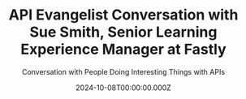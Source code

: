 ---
title: >-
  API Evangelist Conversation with Sue Smith, Senior Learning Experience Manager
  at Fastly
description: >-
  Sue Smith, Senior Learning Experience Manager at Fastly came by to chat with
  me about the state of education in the tech sector. Sue has a genuine passion
  for education and can take just about any area of the tech landscape, dive-in,
  and begin helping onboard others to some very complex topics. Sue and I share
  a concern about the amount of investment enterprises and startups make across
  their operations and teams, and question that we all have enough discipline to
  consider ourselves engineers. This episode went five minutes beyond the normal
  cut-off, because I just wasn't paying attention and just enjoying talking with
  Sue.
date: 2024-10-08T00:00:00.000Z
guestName: Sue Smith
guestRole: Senior Learning Experience Manager
guestCompany: Fastly
guestIndustry: CDN
guestImage: /assets/img/people/sue-smith-headshot.jpeg
bio: >-
  Hiya I've been working in developer education since 2007, before that I worked
  in public sector arts venue management for several years and did a load of
  temp jobs in various other industries. I specialise in developer learning and
  enablement on community software products, most recently Glitch. Highlights
  include designing education strategy at Postman and building out the
  platform’s initial training and certification program, and co-founding a
  non-profit that partnered with the Mozilla Foundation on a series of open
  education events. I'm currently Senior Learning Experience Manager at Fastly,
  focused on building cross-functional learning strategy and empowering people
  to build the web!
obfuscated: false
summary: Providing the education any platform will need.
subtitle: Conversation with People Doing Interesting Things with APIs
audio_file: >-
  https://kinlane-productions2.s3.amazonaws.com/api-evangelist-conversations/api-evangelist-conversations-sue-smith-experience-fastly.wav
audio_length: 110058974
youtubeId: y145tNGjISg
sound_cloud: >-
  https://soundcloud.com/kinlane/api-evangelist-conversation-with-sue-smith-senior-learning-experience-manager-at-fastly
duration: '0:20:48'
publish_date: '2024-10-08 15:00:00'
url: >-
  https://conversations.apievangelist.com/sessions/2024-10-08-sue-smith-fastly.html
tags:
  - CDN
  - Edge
  - Content
partnerImage: >-
  https://kinlane-productions2.s3.amazonaws.com/api-evangelist-partners/tyk-banner-728.png
partnerUrl: https://bit.ly/47QycFN
partnerTitle: The universal API management tool for REST, GraphQL, gRPC and Async APIs
conversation:
  - question: Who are you?
    answer: Hi, I'm Sue Smith.
  - question: What is your role?
    answer: >-
      Um, that's a good question. And my description of it changes frequently.
      Um, how I'm going to describe it now is that I make learning experiences
      to help people build with technology. Usually developer technology and
      usually for the web.
  - question: What is education in technology?
    answer: >-
      I've enjoyed the heavy sigh when you said DevRel there. I felt that. Do
      you know what? It's always been the kind of poor relation in the, I'm
      going to say the age of DevRel. Um, education was kind of included in
      whatever DevRel was, which varied wildly between companies, didn't it? But
      it was always a kind of neglected piece of it. Um, I believe that that's
      changing because What DevRel was is radically changing for lots of
      different reasons. I think partly because startups are changing, because
      the way that funding works is changing. Um, I don't think we have the kind
      of luxury that we had to not be able to demonstrate impact. Effectively
      through that kind of work, um, I think that we probably focus too much on
      things like awareness and not enough on enablement. And for me it was
      interesting over the years to see that people in more customer facing
      functions, people who are maybe in the sales cycle, started to invest more
      in education. Then we did in developer community settings like DevRel. So
      there was some understanding that it was a necessary piece of the puzzle
      to enable people around a technology product. Um, what that looks like in
      the future, I'm not sure, but I do believe that education is one of the
      pieces of what we used to call developer relations that will survive.
  - question: Do we properly teach the technology fundamentals?
    answer: >-
      You know, the fun piece is interesting, because I think one of the reasons
      that education wasn't invested in heavily was that it's not cool. It's not
      like shiny and interesting. But in terms of the fundamentals, I don't know
      what those are anymore. I don't know what the fundamentals are going to be
      for an AI assisted coding. reality. I don't know what people are going to
      need to know. And it's always been difficult when you, you know, when you
      teach people about technology, it's really difficult to keep track of
      changes in the industry and ecosystem and to be confident that you're
      teaching people valuable skills that they're going to go on to use because
      it changes so rapidly. But right now it's, it's changing so fundamentally
      that I don't know what people are going to need to learn and I don't know
      what they're going to be able to just outsource to some tool.
  - question: What do people need to learn to be successful?
    answer: >-
      Do you know what, in some ways it is changing fast, but I also think that
      the AI situation is kind of forcing us to better articulate those things.
      You know, a few months ago when a lot of these AI assisted coding tools
      just suddenly exploded and there was this panic that we're, we're going to
      make software engineers obsolete and to me that was a reflection of the
      fact that we don't have a compelling, robust definition of what a software
      engineer does, of what the skill set is. And there seems to be this, in my
      view, misunderstanding that it's writing code You know that it's writing
      syntax, but it's not that's that's the detail Um, and I thought would be
      really interesting to me was would be for us to come up with a real
      Definition of what a software engineer does, you know If you let's say if
      you look at a more experienced engineer and you were to articulate what
      kind of value they bring to an organization You know writing the correct
      syntax wouldn't make the list would it? It's that's not the skill set It's
      a more abstract set of skills You That they're able to deploy in different
      settings, different languages, different frameworks, different problems.
      Um, probably the more API relevant piece of that is, I think, a huge part
      of software engineering now is managing complexity because we build
      software in such a modular way, where we're plugging all these little Lego
      block components in, and that makes the managing of all that complexity is
      a really huge challenging part of the job, and I have a suspicion that it
      might be one of the parts that is least automatable, I feel like that's
      one of the pieces we're going to need a human for because it's kind of
      complex and nuanced and it depends on like an understanding of the
      context, business context, technical context, all the rest of it. In fact,
      that's a point where I would like to ask you a question. You mentioned
      online, I think it was probably on LinkedIn, something about AI and that
      perhaps necessitating I return to the notion of the semantic API. Am I
      remembering that right? Yeah. I'd love to know more about that.
  - question: What are semantic APIs?
    answer: >-
      Yeah. I mean, uh, the semantic stuff is, It's one of those cycles in API
      land that kind of has come and gone several times and, and, and it's gone
      away. You don't hear a lot of folks talking about it. So, uh, JSON LD is
      a, is a semantic way of expressing, uh, JSON and using it. But that's part
      of a larger academic tradition around, uh, or discipline around, uh,
      language and semantics and ontology and linked data. And so there is
      actually a lot more, you speak of engineering and kind of discipline, I
      think semantics has has more of a root in the real world, but it just was
      never deemed useful enough in, in API circles and JSON LD is actually very
      used. It's used if you, uh, schema. org. So if you go to schema. org and,
      and you, uh, you, Everything's represented as Jason Ld there. And if you
      want to zoom out more practical when you google something, you search and
      you see those little cards at the top. So if you search for Sue Smith, you
      know, if you search for fastly, if you search For these, these concepts
      that are a people, a person, a company, these are all, uh, semantically
      labeled with Jason LD. And that's why you see that card at the top. So a
      book is a book, an event is an event. And so these semantics are really
      important, but they're not easy and you have to do a lot of work and. I'm
      definitely not an expert. I'm very new to that space. But every time I
      dive in and spend time and work with, uh, folks in academia who are doing
      interesting things there, I realize how much I don't know and how much
      foundation that is for me. Language, meaning relationships. There's a lot
      that goes into it before you actually get to the actual semantics. There's
      a lot more foundational things that you have to go into and so kind of
      bringing this back to, um, hey, I I'm just not convinced there's there's
      enough will to do the work there because if if we weren't willing to
      semantically, uh, enrich and decorate our API's before, uh, And our data.
      I just don't have a lot of faith that we're going to do it in service of
      AI and we're going to expect like AI to do this. And, and there's a lot of
      devil in those details. And I don't think we, back to your word, use of
      the word engineer. Um, I think we like to play engineer and call ourselves
      engineers. And I don't think we are. I mean, if you think about building
      architectural engineers, you know, that are building things and, and kind
      of what you were alluding to is. You know, the code itself is just an
      output, you know, the bridge or the building is, is just the results of
      that work. But what are all the things that an engineer has to, has to
      learn, you know, physics, um, you know, geology. There's a lot of things
      that have to come in to know how, if that building or bridge is going to
      stand. And do you feel like those things exist in our world that we have
      enough discipline and have been doing that?
  - question: Do you feel like we have enough discipline to be called engineers?
    answer: >-
      Absolutely not. Do you know what else I would like from traditional
      engineering disciplines? Apprenticeships. Wouldn't that be nice if we
      didn't keep the hell out of tech jobs and we actually trained people on
      the job and you were able to access these jobs without having had access
      to some sort of super privileged degree? That's a side rant. I'm not going
      to go on. But this is really interesting to me because one of the things
      I'm doing just now Um, Um, I, where I work at the moment at Fastly, we
      have an edge computing platform. So I'm trying to teach people about edge
      computing. And a huge part of the challenge is conceptual. And I'm trying
      to articulate to my co workers that for a technology like that, that you
      have to leverage abstractions and mental models and that kind of thing.
      And so I've been doing a bit of reading about it, and code comprehension
      and that kind of thing. And one of the distinctions I came across. Was
      that when an engineer is understanding a system that the knowledge that
      they have about that system is both semantic and syntactic. So the
      semantic knowledge being like understanding how the components interact,
      how it interacts with the context around it, technical context. You could
      maybe even stretch that to say. Understanding the business or socio
      cultural context, even, and it kind of sounds like, if I'm understanding
      correctly, what you're talking about, if we did actually invest in that,
      would be some sort of machine processable version of that knowledge? Does
      that sound right?
  - question: What are the technology fundamentals?
    answer: >-
      No, I think so. I think, and I think there's a lot of groundwork laid when
      it comes to, Networking, uh, when it comes to, uh, the how the internet
      works, how the internet came to be that, um, people gloss over and people
      just take for granted at this point. And then you don't need to understand
      it. It just works. Um, but how, how, how that large system works. works.
      And I think this is why we've ended up with graph QL and web sockets and
      other things. Not that there's not a need for those layers. I'm not trying
      to bash those, but I just don't think people have done the work to go.
      Well, what are we doing on graph on H T T P? What are we doing with the
      basics of networking? What, uh, what models of of Are there out there?
      What patterns? There's a lot of architectural patterns when it comes to
      software that are 30 40 50 years old. Um, and they're not even near as old
      as engineering, classic engineering concepts. They're still pretty in in
      their infancy. And I just don't think we have, um, The affordances, the
      money, the resources and time to, uh, to teach people these things, uh, in
      their jobs. It's, it's, it's the underlying funding model, the winds
      changing. Um, and I don't think people see the, the negative influence of
      venture capital in changing the winds. And not prioritizing these
      foundational concepts and people learning them.
  - question: How do we educate people when things always change?
    answer: >-
      Totally something else i've started becoming aware of recently with having
      lost track I've gotten older and haven't been around in the tech industry
      for a while is that For a lot of younger people the way that they've
      accessed the web It's been through platforms through walled gardens and
      all that and so one of the things that i'm spending about my time doing
      now is explaining to people some of those web fundamentals like Why it's a
      good idea to have your own domain, that kind of thing that people have
      just never even been introduced to these ideas and they don't necessarily
      have a solid distinction between like looking at an app on your phone and
      the web, you know, then there's so much there that's also that's tight
      that's part of the same story because it's about these big platforms that
      wanted to Keep people within the bounds of their apps, isn't it? And I
      think we have even more work to do now because of that lost all that
      knowledge
  - question: Are we losing the web through walled gardens?
    answer: >-
      Yeah, it's interesting because when people started leaving Twitter en
      masse, it seemed like there was a moment when people started to become
      aware of this idea of an algorithmic timeline, and that there was
      something going on. determining your experience and the information you
      were exposed to that was not transparent and that wasn't under your
      control. Um, and platforms like Mastodon, I feel like there was a brief
      opportunity there to use that to educate people, but unfortunately it
      suffered from something that a lot of tech suffers from and that it's
      extremely difficult. for people to use if they don't have like 14 advanced
      degrees in computer science. Uh, I've seen one of the things I find really
      encouraging is that I see young people on TikTok getting angry about the
      fact that, like, they're looking at the feed on their phone and their pals
      seeing something different. And they're going, wait a minute, what's going
      on here? And it's not just the fact that it's not a chronological feed,
      it's the fact that there's some mechanism that they can't see. You know,
      and that's a tremendous opportunity for education.
  - question: Are we feeding developers curiosity?
    answer: >-
      I think so, because especially for that platform in particular, it's such
      a kind of empowered community of young people. They want to know, they
      want to understand the mechanisms of power. They want to know what the
      dynamics are that are leading to the experiences that they're having,
      wherever it is, including the web.
  - question: What keeps you going each day?
    answer: >-
      I have  a mortgage to pay.  Do you know, I've never really lost my love
      for doing this education work because education changed the trajectory of
      my life. When I was younger, I don't, I don't think I had a future. That
      sounds melodramatic. But, you know, I came from a poor background. It was
      a rough time. And I had access to this course that was free. Because the
      Scottish government was funding any software course, and it was a
      foundation software development, and it just put my life on a completely
      different trajectory. I've had so many opportunities, I've had an
      experience of life that I couldn't have imagined. And I want other people
      to have that experience. And there's also, it's also slightly fueled by
      the rage at how gatekept and privileged Terk is. That fuels me to an
      extent as well.
slug: 2024-10-08-sue-smith-fastly
---